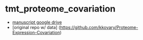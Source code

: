# tmt_proteome_covariation

* [manuscript google drive](https://drive.google.com/drive/u/1/folders/1WKZvB4GelX9rqOx2oW35uzxnHj9wM7hw)
* [original repo w/ data] (https://github.com/kkovary/Proteome-Expression-Covariation)

